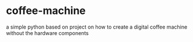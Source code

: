 # coffee-machine
a simple python based on project on how to create a digital coffee machine without the hardware components
